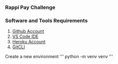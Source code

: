 ### Rappi Pay Challenge

### Software and Tools Requirements

1. [Github Account](https://github.com)
2. [VS Code IDE](https://code.visualstudio.com)
3. [Heroku Account](https://heroku.com)
4. [GitCLI](https://git-scm.com)

Create a new environment
'''
python -m venv venv
'''
